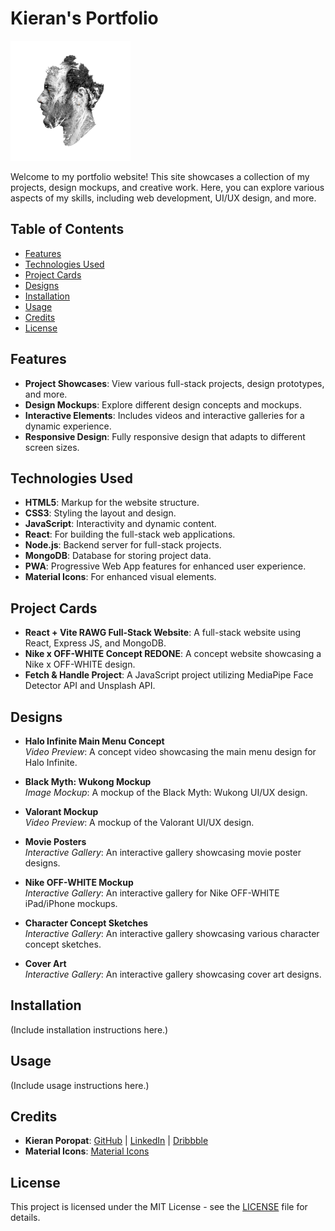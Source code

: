 # Kieran's Portfolio

![Example Image](content/frasr-face-darker192.png)

Welcome to my portfolio website! This site showcases a collection of my projects, design mockups, and creative work. Here, you can explore various aspects of my skills, including web development, UI/UX design, and more.

## Table of Contents

- [Features](#features)
- [Technologies Used](#technologies-used)
- [Project Cards](#project-cards)
- [Designs](#designs)
- [Installation](#installation)
- [Usage](#usage)
- [Credits](#credits)
- [License](#license)

## Features

- **Project Showcases**: View various full-stack projects, design prototypes, and more.
- **Design Mockups**: Explore different design concepts and mockups.
- **Interactive Elements**: Includes videos and interactive galleries for a dynamic experience.
- **Responsive Design**: Fully responsive design that adapts to different screen sizes.

## Technologies Used

- **HTML5**: Markup for the website structure.
- **CSS3**: Styling the layout and design.
- **JavaScript**: Interactivity and dynamic content.
- **React**: For building the full-stack web applications.
- **Node.js**: Backend server for full-stack projects.
- **MongoDB**: Database for storing project data.
- **PWA**: Progressive Web App features for enhanced user experience.
- **Material Icons**: For enhanced visual elements.

## Project Cards

- **React + Vite RAWG Full-Stack Website**: A full-stack website using React, Express JS, and MongoDB.
- **Nike x OFF-WHITE Concept REDONE**: A concept website showcasing a Nike x OFF-WHITE design.
- **Fetch & Handle Project**: A JavaScript project utilizing MediaPipe Face Detector API and Unsplash API.

## Designs

- **Halo Infinite Main Menu Concept**  
  _Video Preview_: A concept video showcasing the main menu design for Halo Infinite.

- **Black Myth: Wukong Mockup**  
  _Image Mockup_: A mockup of the Black Myth: Wukong UI/UX design.

- **Valorant Mockup**  
  _Video Preview_: A mockup of the Valorant UI/UX design.

- **Movie Posters**  
  _Interactive Gallery_: An interactive gallery showcasing movie poster designs.

- **Nike OFF-WHITE Mockup**  
  _Interactive Gallery_: An interactive gallery for Nike OFF-WHITE iPad/iPhone mockups.

- **Character Concept Sketches**  
  _Interactive Gallery_: An interactive gallery showcasing various character concept sketches.

- **Cover Art**  
  _Interactive Gallery_: An interactive gallery showcasing cover art designs.

## Installation

(Include installation instructions here.)

## Usage

(Include usage instructions here.)

## Credits

- **Kieran Poropat**: [GitHub](https://github.com/poro0002) | [LinkedIn](https://www.linkedin.com/in/kieran-poropat) | [Dribbble](https://dribbble.com/KieranPoropat)
- **Material Icons**: [Material Icons](https://material.io/resources/icons/)

## License

This project is licensed under the MIT License - see the [LICENSE](LICENSE) file for details.

